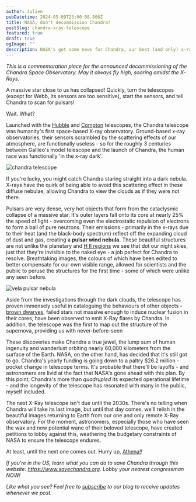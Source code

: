 ```yaml
---
author: Julien
pubDatetime: 2024-05-09T23:00:08.866Z
title: NASA, don't decommission Chandra!
postSlug: chandra-xray-telescope
featured: true
draft: true
ogImage: ""
description: NASA's got some news for Chandra, our best (and only) x-ray observatory. Astronomers aren't happy.
---
```


_This is a commemoration piece for the announced decommissioning of the Chandra Space Observatory. May it always fly high, soaring amidst the X-Rays._

A massive star close to us has collapsed! Quickly, turn the telescopes (except for Webb, its sensors are too sensitive), start the sensors, and tell Chandra to scan for pulsars!

Wait. What?

Launched with the [Hubble](https://hubblesite.org/home) and [Compton](https://imagine.gsfc.nasa.gov/observatories/satellite/compton/mission.html) telescopes, the Chandra telescope was humanity's first space-based X-ray observatory. Ground-based x-ray observatories, their sensors scrambled by the scattering effects of our atmosphere, are functionally useless - so for the roughly 3 centuries between Galileo's model telescope and the launch of Chandra, the human race was functionally 'in the x-ray dark'.

![chandra telescope](/blog-images/chandrascope.webp)

If you're lucky, you might catch Chandra staring straight into a dark nebula. X-rays have the quirk of being able to avoid this scattering effect in these diffuse nebulae, allowing Chandra to view the clouds as if they were not there.

Pulsars are very dense, very hot objects that form from the cataclysmic collapse of a massive star. It's outer layers fall onto its core at nearly 25% the speed of light - overcoming even the electrostatic repulsion of electrons to form a ball of pure neutrons. Their emissions - primarily in the x-rays due to their heat (and the black-body spectrum) reflect off the expanding cloud of dust and gas, creating a **pulsar wind nebula.** These beautiful structures are not unlike the planetary and [H II regions](https://astronomy.swin.edu.au/cosmos/h/HII+Region) we see that dot our night skies, just that they're invisible to the naked eye - a job perfect for Chandra to resolve. Breathtaking images, the colours of which have been edited to better compensate for our own visible range, allowed for scientists and the public to peruse the structures for the first time - some of which were unlike any seen before.

![vela pulsar nebula](/blog-images/vela-pulsar-wind-nebula.webp)

Aside from the investigations through the dark clouds, the telescope has proven immensely useful in cataloguing the behaviours of other objects - [brown dwarves](https://thespacer-blog.com/posts/what-are-brown-dwarfs/), failed stars not massive enough to induce nuclear fusion in their cores, have been observed to emit X-Ray flares by Chandra. In addition, the telescope was the first to map out the structure of the supernova, providing us with never-before-seen

These discoveries make Chandra a true jewel, the lump sum of human ingenuity and wanderlust orbiting nearly 60,000 kilometers from the surface of the Earth. NASA, on the other hand, has decided that it's still got to go. Chandra's yearly funding is going down to a paltry $26.2 million - pocket change in telescope terms. It's probable that there'll be layoffs - and astronomers are livid at the fact that NASA's gone ahead with this plan. By this point, Chandra's more than _quadrupled_ its expected operational lifetime - and the longevity of the telescope has resonated with many in the public, myself included.

The next X-Ray telescope isn't due until the 2030s. There's no telling when Chandra will take its last image, but until that day comes, we'll relish in the beautiful images returning to Earth from our one and only remote X-Ray observatory. For the moment, astronomers, especially those who have seen the wax and now potential wane of their beloved telescope, have created petitions to lobby against this, weathering the budgetary constraints of NASA to ensure the telescope endures.

At least, until the next one comes out. Hurry up, [Athena!](https://www.the-athena-x-ray-observatory.eu/en)!

_If you're in the US, learn what you can do to save Chandra through this website: https://www.savechandra.org. Lobby your nearest congressman NOW!_

_Like what you see? Feel free to [subscribe](https://thespacer-blog.netlify.app/subscribe/) to our blog to receive updates whenever we post._
